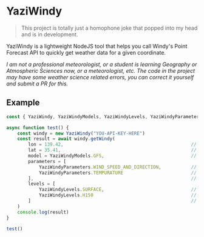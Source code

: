 # YaziWindy

> This project is totally just a homophone joke that popped into my head and is in development.

YaziWindy is a lightweight NodeJS tool that helps you call Windy's Point Forecast API to quickly get weather data for a given coordinate.

*I am not a professional meteorologist, or a student is learning Geography or Atmospheric Sciences now, or a meteorologist, etc. The code in the project may have some weather science related errors, you can correct it yourself and submit a PR for this.*

## Example

```JavaScript
const { YaziWindy, YaziWindyModels, YaziWindyLevels, YaziWindyParameters } = require("./yaziwindy.js")

async function test() {
    const windy = new YaziWindy("YOU-API-KEY-HERE")
    const result = await windy.getWindy(
        lon = 139.42,                                               // longitude
        lat = 35.41,                                                // latitude
        model = YaziWindyModels.GFS,                                // model
        parameters = [
            YaziWindyParameters.WIND_SPEED_AND_DIRECTION,           // wind speed and direction
            YaziWindyParameters.TEMPURATURE                         // temperature
        ],                                                          // parameters
        levels = [
            YaziWindyLevels.SURFACE,                                // surface
            YaziWindyLevels.H150                                    // 150 geopotential height i think?
        ]                                                           // levels
    )
    console.log(result)
}

test()
```
